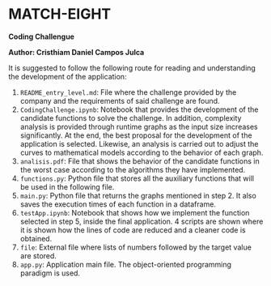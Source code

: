 # MATCH-EIGHT

**Coding Challengue**

**Author: Cristhiam Daniel Campos Julca**

It is suggested to follow the following route for reading and understanding the development of the application:

1. ```README_entry_level.md```: File where the challenge provided by the company and the requirements of said challenge are found.
2. ```CodingChallenge.ipynb```: Notebook that provides the development of the candidate functions to solve the challenge. In addition, complexity analysis is provided through runtime graphs as the input size increases significantly. At the end, the best proposal for the development of the application is selected. Likewise, an analysis is carried out to adjust the curves to mathematical models according to the behavior of each graph.
3. ```analisis.pdf```: File that shows the behavior of the candidate functions in the worst case according to the algorithms they have implemented.
4. ```functions.py```: Python file that stores all the auxiliary functions that will be used in the following file.
5. ```main.py```: Python file that returns the graphs mentioned in step 2. It also saves the execution times of each function in a dataframe.
6. ```testApp.ipynb```: Notebook that shows how we implement the function selected in step 5, inside the final application. 4 scripts are shown where it is shown how the lines of code are reduced and a cleaner code is obtained.
7. ```file```: External file where lists of numbers followed by the target value are stored.
8. ```app.py```: Application main file. The object-oriented programming paradigm is used.